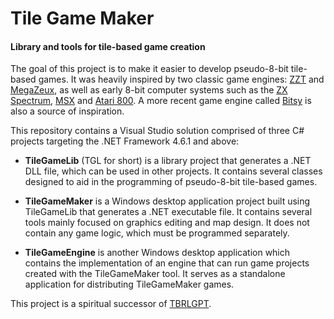 # Tile Game Maker
#### Library and tools for tile-based game creation

The goal of this project is to make it easier to develop pseudo-8-bit tile-based games. It was heavily inspired by two classic game engines: [ZZT](https://museumofzzt.com/) and [MegaZeux](https://vault.digitalmzx.net/index.php), as well as early 8-bit computer systems such as the [ZX Spectrum](https://en.wikipedia.org/wiki/ZX_Spectrum), [MSX](https://en.wikipedia.org/wiki/MSX) and [Atari 800](https://en.wikipedia.org/wiki/Atari_8-bit_family). A more recent game engine called [Bitsy](https://ledoux.itch.io/bitsy) is also a source of inspiration.

This repository contains a Visual Studio solution comprised of three C# projects targeting the .NET Framework 4.6.1 and above:

- **TileGameLib** (TGL for short) is a library project that generates a .NET DLL file, which can be used in other projects. It contains several classes designed to aid in the programming of pseudo-8-bit tile-based games.

- **TileGameMaker** is a Windows desktop application project built using TileGameLib that generates a .NET executable file. It contains several tools mainly focused on graphics editing and map design. It does not contain any game logic, which must be programmed separately.

- **TileGameEngine** is another Windows desktop application which contains the implementation of an engine that can run game projects created with the TileGameMaker tool. It serves as a standalone application for distributing TileGameMaker games.

This project is a spiritual successor of [TBRLGPT](https://github.com/FernandoAiresCastello/TBRLGPT).
